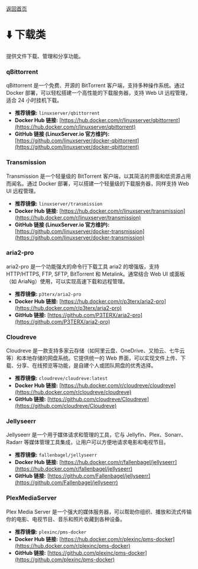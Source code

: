 [返回首页](../README.md)

# ⬇️ 下载类

提供文件下载、管理和分享功能。

### qBittorrent
    
qBittorrent 是一个免费、开源的 BitTorrent 客户端，支持多种操作系统。通过 Docker 部署，可以轻松搭建一个高性能的下载服务器，支持 Web UI 远程管理，适合 24 小时挂机下载。

*   **推荐镜像:** `linuxserver/qbittorrent`
*   **Docker Hub 链接:** [https://hub.docker.com/r/linuxserver/qbittorrent](https://hub.docker.com/r/linuxserver/qbittorrent)
*   **GitHub 链接 (LinuxServer.io 官方维护):** [https://github.com/linuxserver/docker-qbittorrent](https://github.com/linuxserver/docker-qbittorrent)

### Transmission

Transmission 是一个轻量级的 BitTorrent 客户端，以其简洁的界面和低资源占用而闻名。通过 Docker 部署，可以搭建一个轻量级的下载服务器，同样支持 Web UI 远程管理。

*   **推荐镜像:** `linuxserver/transmission`
*   **Docker Hub 链接:** [https://hub.docker.com/r/linuxserver/transmission](https://hub.docker.com/r/linuxserver/transmission)
*   **GitHub 链接 (LinuxServer.io 官方维护):** [https://github.com/linuxserver/docker-transmission](https://github.com/linuxserver/docker-transmission)

### aria2-pro

aria2-pro 是一个功能强大的命令行下载工具 aria2 的增强版，支持 HTTP/HTTPS, FTP, SFTP, BitTorrent 和 Metalink。通常结合 Web UI 或面板（如 AriaNg）使用，可以实现高速下载和远程管理。

*   **推荐镜像:** `p3terx/aria2-pro`
*   **Docker Hub 链接:** [https://hub.docker.com/r/p3terx/aria2-pro](https://hub.docker.com/r/p3terx/aria2-pro)
*   **GitHub 链接:** [https://github.com/P3TERX/aria2-pro](https://github.com/P3TERX/aria2-pro)

### Cloudreve

Cloudreve 是一款支持多家云存储（如阿里云盘、OneDrive、又拍云、七牛云等）和本地存储的网盘系统。它提供统一的 Web 界面，可以实现文件上传、下载、分享、在线预览等功能，是自建个人或团队网盘的优秀选择。

*   **推荐镜像:** `cloudreve/cloudreve:latest`
*   **Docker Hub 链接:** [https://hub.docker.com/r/cloudreve/cloudreve](https://hub.docker.com/r/cloudreve/cloudreve)
*   **GitHub 链接:** [https://github.com/cloudreve/Cloudreve](https://github.com/cloudreve/Cloudreve)

### Jellyseerr

Jellyseerr 是一个用于媒体请求和管理的工具，它与 Jellyfin、Plex、Sonarr、Radarr 等媒体管理工具集成，让用户可以方便地请求电影和电视节目。

*   **推荐镜像:** `fallenbagel/jellyseerr`
*   **Docker Hub 链接:** [https://hub.docker.com/r/fallenbagel/jellyseerr](https://hub.docker.com/r/fallenbagel/jellyseerr)
*   **GitHub 链接:** [https://github.com/Fallenbagel/jellyseerr](https://github.com/Fallenbagel/jellyseerr)

### PlexMediaServer

Plex Media Server 是一个强大的媒体服务器，可以帮助你组织、播放和流式传输你的电影、电视节目、音乐和照片收藏到各种设备。

*   **推荐镜像:** `plexinc/pms-docker`
*   **Docker Hub 链接:** [https://hub.docker.com/r/plexinc/pms-docker](https://hub.docker.com/r/plexinc/pms-docker)
*   **GitHub 链接:** [https://github.com/plexinc/pms-docker](https://github.com/plexinc/pms-docker)